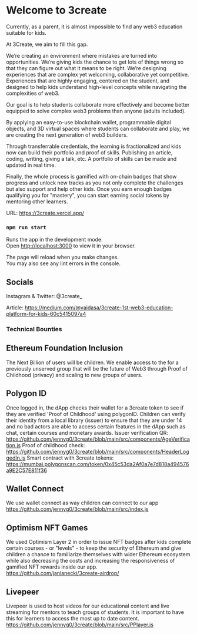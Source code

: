 # Welcome to 3create

Currently, as a parent, it is almost impossible to find any web3 education suitable for kids.

At 3Create, we aim to fill this gap.

We’re creating an environment where mistakes are turned into opportunities. We’re giving kids the chance to get lots of things wrong so that they can figure out what it means to be right. We’re designing experiences that are complex yet welcoming, collaborative yet competitive. Experiences that are highly engaging, centered on the student, and designed to help kids understand high-level concepts while navigating the complexities of web3.

Our goal is to help students collaborate more effectively and become better equipped to solve complex web3 problems than anyone (adults included).

By applying an easy-to-use blockchain wallet, programmable digital objects, and 3D virtual spaces where students can collaborate and play, we are creating the next generation of web3 builders.

Through transferrable credentials, the learning is fractionalized and kids now can build their portfolio and proof of skills. Publishing an article, coding, writing, giving a talk, etc. A portfolio of skills can be made and updated in real time.

Finally, the whole process is gamified with on-chain badges that show progress and unlock new tracks as you not only complete the challenges but also support and help other kids. Once you earn enough badges qualifying you for "mastery", you can start earning social tokens by mentoring other learners.

URL: https://3create.vercel.app/

### `npm run start`

Runs the app in the development mode.\
Open [http://localhost:3000](http://localhost:3000) to view it in your browser.

The page will reload when you make changes.\
You may also see any lint errors in the console.

## Socials

Instagram & Twitter: @3create\_

Article: https://medium.com/@vaidasa/3create-1st-web3-education-platform-for-kids-60c5415097a4

### Technical Bounties

## Ethereum Foundation Inclusion

The Next Billion of users will be children. We enable access to the for a previously unserved group that will be the future of Web3 through Proof of Childhood (privacy) and scaling to new groups of users.

## Polygon ID

Once logged in, the dApp checks their wallet for a 3create token to see if they are verified 'Proof of Childhood' using polygonID. Children can verify their identity from a local library (issuer) to ensure that they are under 14 and no bad actors are able to access certain features in the dApp such as chat, certain courses and monetary awards.
Issuer verification QR: https://github.com/jennyg0/3create/blob/main/src/components/AgeVerification.js
Proof of childhood check: https://github.com/jennyg0/3create/blob/main/src/components/HeaderLoggedIn.js
Smart contract with 3create tokens: https://mumbai.polygonscan.com/token/0x45c53da2Af0a7e7d818a494576a9E2C57E811f36

## Wallet Connect

We use wallet connect as way children can connect to our app
https://github.com/jennyg0/3create/blob/main/src/index.js

## Optimism NFT Games

We used Optimism Layer 2 in order to issue NFT badges after kids complete certain courses - or "levels" - to keep the security of Ethereum and give children a chance to familiarize themselves with wider Ethereum ecosystem while also decreasing the costs and increasing the responsiveness of gamified NFT rewards inside our app.
https://github.com/janlanecki/3create-airdrop/

## Livepeer

Livepeer is used to host videos for our educational content and live streaming for mentors to teach groups of students. It is important to have this for learners to access the most up to date content.
https://github.com/jennyg0/3create/blob/main/src/PPlayer.js
